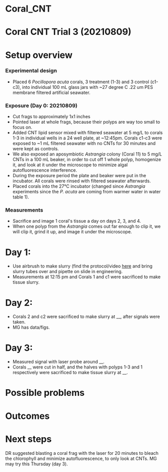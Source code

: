 # Coral_CNT

# Coral CNT Trial 3 (20210809)

# Setup overview
### Experimental design
- Placed 6 *Pocillopora acuta* corals, 3 treatment (1-3) and 3 control (c1-c3), into individual 100 mL glass jars with ~27 degree C .22 um PES membrane filtered artificial seawater.

### Exposure (Day 0: 20210809)
- Cut frags to approximately 1x1 inches
- Pointed laser at whole frags, because their polyps are way too small to focus on.
- Added CNT lipid sensor mixed with filtered seawater at 5 mg/L to corals 1-3 in individual wells in a 24 well plate, at ~12:45pm. Corals c1-c3 were exposed to ~1 mL filtered seawater with no CNTs for 30 minutes and were kept as controls.
- We also exposed an aposymbiotic *Astrangia* colony (Coral 11) to 5 mg/L CNTs in a 100 mL beaker, in order to cut off 1 whole polyp, homogenize it, and look at it under the microscope to minimize algal autofluorescence interference.
- During the exposure period the plate and beaker were put in the incubator. All corals were rinsed with filtered seawater afterwards.
- Placed corals into the 27°C incubator (changed since *Astrangia* experiments since the *P. acuta* are coming from warmer water in water table 1).

### Measurements
- Sacrifice and image 1 coral's tissue a day on days 2, 3, and 4.
- When one polyp from the *Astrangia* comes out far enough to clip it, we will clip it, grind it up, and image it under the microscope.

# Day 1:
- Use airbrush to make slurry (find the protocol/video [here](https://hputnam.github.io/Putnam_Lab_Notebook/Coral_Tissue_Removal_protocol/) and bring slurry tubes over and pipette on slide in engineering.
- Measurements at 12:15 pm and Corals 1 and c1 were sacrificed to make tissue slurry.

# Day 2:
- Corals 2 and c2 were sacrificed to make slurry at __, after signals were taken.
- MG has data/figs.

# Day 3:
- Measured signal with laser probe around __.
- Corals __ were cut in half, and the halves with polyps 1-3 and 1 respectively were sacrificed to make tissue slurry at __.

# Possible problems


# Outcomes


# Next steps

DR suggested blasting a coral frag with the laser for 20 minutes to bleach the chlorophyll and minimize autofluorescence, to only look at CNTs. MG may try this Thursday (day 3).
